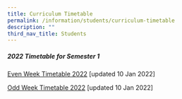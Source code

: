 ```yaml
---
title: Curriculum Timetable
permalink: /information/students/curriculum-timetable
description: ""
third_nav_title: Students
---
```

##### 2022 Timetable for Semester 1

[Even Week Timetable 2022](/files/2022%20Timetable%20Sem%201%20-%20Even%20Week%20by%20Class%20v4.pdf) [updated 10 Jan 2022]

[Odd Week Timetable 2022](/files/2022%20Timetable%20Sem%201%20-%20Odd%20Week%20by%20Class%20v4.pdf) [updated 10 Jan 2022]